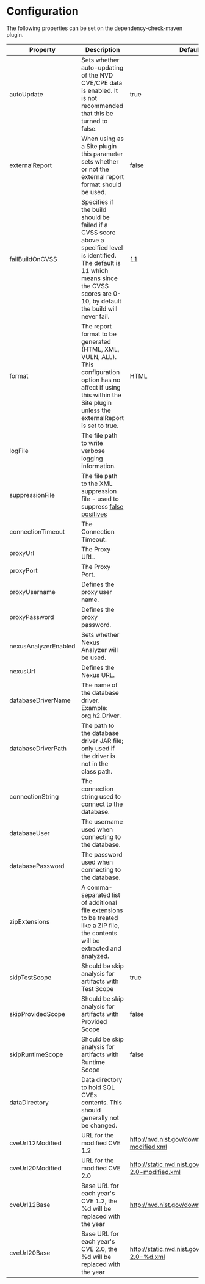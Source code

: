 Configuration
====================
The following properties can be set on the dependency-check-maven plugin.

Property             | Description                        | Default Value
---------------------|------------------------------------|------------------
autoUpdate           | Sets whether auto-updating of the NVD CVE/CPE data is enabled. It is not recommended that this be turned to false. | true
externalReport       | When using as a Site plugin this parameter sets whether or not the external report format should be used. | false
failBuildOnCVSS      | Specifies if the build should be failed if a CVSS score above a specified level is identified. The default is 11 which means since the CVSS scores are 0-10, by default the build will never fail.         | 11
format               | The report format to be generated (HTML, XML, VULN, ALL). This configuration option has no affect if using this within the Site plugin unless the externalReport is set to true. | HTML
logFile              | The file path to write verbose logging information. |
suppressionFile      | The file path to the XML suppression file \- used to suppress [false positives](../suppression.html) |
connectionTimeout    | The Connection Timeout.            |
proxyUrl             | The Proxy URL.                     |
proxyPort            | The Proxy Port.                    |
proxyUsername        | Defines the proxy user name.       |
proxyPassword        | Defines the proxy password.        |
nexusAnalyzerEnabled | Sets whether Nexus Analyzer will be used. |
nexusUrl             | Defines the Nexus URL. |
databaseDriverName   | The name of the database driver. Example: org.h2.Driver. |
databaseDriverPath   | The path to the database driver JAR file; only used if the driver is not in the class path. |
connectionString     | The connection string used to connect to the database. |
databaseUser         | The username used when connecting to the database. |
databasePassword     | The password used when connecting to the database. |
zipExtensions        | A comma-separated list of additional file extensions to be treated like a ZIP file, the contents will be extracted and analyzed. |
skipTestScope | Should be skip analysis for artifacts with Test Scope | true
skipProvidedScope | Should be skip analysis for artifacts with Provided Scope | false
skipRuntimeScope | Should be skip analysis for artifacts with Runtime Scope | false
dataDirectory | Data directory to hold SQL CVEs contents. This should generally not be changed. |
cveUrl12Modified | URL for the modified CVE 1.2 | http://nvd.nist.gov/download/nvdcve-modified.xml
cveUrl20Modified | URL for the modified CVE 2.0 | http://static.nvd.nist.gov/feeds/xml/cve/nvdcve-2.0-modified.xml
cveUrl12Base | Base URL for each year's CVE 1.2, the %d will be replaced with the year | http://nvd.nist.gov/download/nvdcve-%d.xml
cveUrl20Base | Base URL for each year's CVE 2.0, the %d will be replaced with the year | http://static.nvd.nist.gov/feeds/xml/cve/nvdcve-2.0-%d.xml
